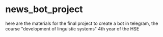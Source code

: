 # news_bot_project
here are the materials for the final project to create a bot in telegram, the course "development of linguistic systems" 4th year of the HSE
